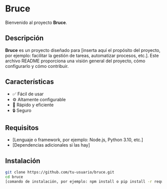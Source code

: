 # Bruce

Bienvenido al proyecto **Bruce**.

## Descripción

**Bruce** es un proyecto diseñado para [inserta aquí el propósito del proyecto, por ejemplo: facilitar la gestión de tareas, automatizar procesos, etc.]. Este archivo README proporciona una visión general del proyecto, cómo configurarlo y cómo contribuir.

## Características

- ✅ Fácil de usar
- ⚙️ Altamente configurable
- 🚀 Rápido y eficiente
- 🔒 Seguro

## Requisitos

- [Lenguaje o framework, por ejemplo: Node.js, Python 3.10, etc.]
- [Dependencias adicionales si las hay]

## Instalación

```bash
git clone https://github.com/tu-usuario/bruce.git
cd bruce
[comando de instalación, por ejemplo: npm install o pip install -r requirements.txt]
